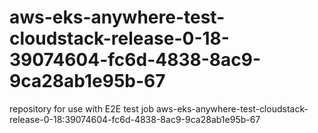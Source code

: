 # aws-eks-anywhere-test-cloudstack-release-0-18-39074604-fc6d-4838-8ac9-9ca28ab1e95b-67
repository for use with E2E test job aws-eks-anywhere-test-cloudstack-release-0-18:39074604-fc6d-4838-8ac9-9ca28ab1e95b-67
